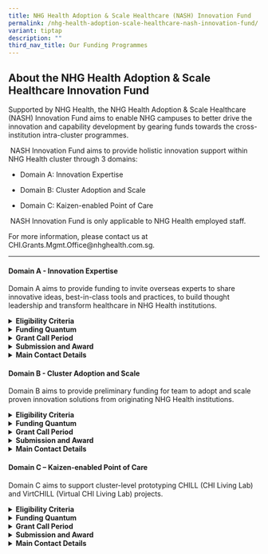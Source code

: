 ```yaml
---
title: NHG Health Adoption & Scale Healthcare (NASH) Innovation Fund
permalink: /nhg-health-adoption-scale-healthcare-nash-innovation-fund/
variant: tiptap
description: ""
third_nav_title: Our Funding Programmes
---
```

<h2>About the NHG Health Adoption &amp; Scale Healthcare Innovation Fund</h2>
<p>Supported by NHG Health, the NHG Health Adoption &amp; Scale Healthcare
(NASH) Innovation Fund aims to enable NHG campuses to better drive the
innovation and capability development by gearing funds towards the cross-institution
intra-cluster programmes.</p>
<p>&nbsp;NASH Innovation Fund aims to provide holistic innovation support
within NHG Health cluster through 3 domains:</p>
<ul data-tight="true" class="tight">
<li>
<p>Domain A: Innovation Expertise</p>
</li>
<li>
<p>Domain B: Cluster Adoption and Scale</p>
</li>
<li>
<p>Domain C: Kaizen-enabled Point of Care</p>
</li>
</ul>
<p>&nbsp;NASH Innovation Fund is only applicable to NHG Health employed staff.</p>
<p>For more information, please contact us at <a rel="noopener noreferrer nofollow" target="_blank">CHI.Grants.Mgmt.Office@nhghealth.com.sg</a>.</p>
<hr>
<h4><strong>Domain A - Innovation Expertise</strong></h4>
<p>Domain A aims to provide funding to invite overseas experts to share innovative
ideas, best-in-class tools and practices, to build thought leadership and
transform healthcare in NHG Health institutions.</p>
<details class="isomer-details">
<summary><strong>Eligibility Criteria</strong>
</summary>
<div data-type="detailsContent" class="isomer-details-content">
<ul data-tight="true" class="tight">
<li>
<p>Visiting expert(s) must engage in the following activities (“Domain A
Purpose”):</p>
</li>
</ul>
<p>o&nbsp;&nbsp; 1 CHI Masterclass session which is open to all the NHG Health
and partners.</p>
<p>o&nbsp;&nbsp; 1 NHG Health leadership (involving C-Suite) engagement.</p>
<p>o&nbsp;&nbsp; 1 cross-institutions engagement (beyond the masterclass
and leadership engagement mentioned above) and/or engagement which focus
on our regional health with NHG Health’s role as regional manager.</p>
<ul data-tight="true" class="tight">
<li>
<p>Applicants must be NHG Health employed staff.</p>
</li>
<li>
<p>This funding excludes Research and HMDP Experts focusing on clinical service.</p>
</li>
<li>
<p>Co-funding of any visiting expert(s) who has been invited for other than
a Domain A Purpose <strong>will not be allowed</strong> (e.g. Applicant intends
to use NASH Domain A fund to co-fund expert’s cost for Conference/Event
X).</p>
</li>
<li>
<p>However, a back-to-back funding for a Domain A Purpose in conjunction
with another event <strong>is allowed</strong> (e.g. Expert is engaged for
Conference/Event X from Day 1-3, and is engaged for a NASH</p>
</li>
<li>
<p>Exclusion criteria:</p>
</li>
</ul>
<p>o&nbsp;&nbsp; Domain A Purpose from Day 4-7).</p>
<p>o&nbsp;&nbsp; For back-to-back funding, Domain A will only cover incremental
costs for the expert.</p>
</div>
</details>
<details class="isomer-details">
<summary><strong>Funding Quantum</strong>
</summary>
<div data-type="detailsContent" class="isomer-details-content">
<p>Up to $25,000 per visiting expert within the awarded FY:</p>
<ul data-tight="true" class="tight">
<li>
<p>Covers accommodation, business class air tickets, local transportation,
honorarium, entertainment, withholding tax, etc.</p>
</li>
</ul>
</div>
</details>
<details class="isomer-details">
<summary><strong>Grant Call Period</strong>
</summary>
<div data-type="detailsContent" class="isomer-details-content">
<p>Grant Call will be from mid-Sep 2025 to mid-Nov 2025.</p>
</div>
</details>
<details class="isomer-details">
<summary><strong>Submission and Award</strong>
</summary>
<div data-type="detailsContent" class="isomer-details-content">
<ul data-tight="true" class="tight">
<li>
<p>Applicant should obtain endorsement by the institution CEO before submitting
to the CHI Partnership Office (Main POC for Domain A) through the CHI@Campus
Offices Admin leads or your institution’s admin lead.</p>
</li>
</ul>
<p>o&nbsp;&nbsp; Where an application involves more than one (1) NHG Health
institution(s) co-hosting the Domain A Purpose programme (with one of the
institutions being the lead applicant), endorsement shall be provided by
the leading institution.</p>
<p>o&nbsp;&nbsp; In the case where two (2) institutions are co-applying (i.e.
co-owning the Domain A Purpose programme), endorsement from both institutions’
CEOs is required.</p>
<ul data-tight="true" class="tight">
<li>
<p>The review process will take approximately 2 months. During this time,
Programme Lead will be approached via email to furnish any further clarifications.</p>
</li>
<li>
<p>Award results will be announced via email in Feb 2026.</p>
</li>
<li>
<p>Project duration should commence <u>within</u> FY2026.</p>
</li>
</ul>
</div>
</details>
<details class="isomer-details">
<summary><strong>Main Contact Details</strong>
</summary>
<div data-type="detailsContent" class="isomer-details-content">
<p>For more information on Domain A, please contact main contact office (CHI
Partnership Office) at:</p>
<p>·&nbsp;&nbsp;&nbsp;&nbsp;&nbsp;&nbsp; Ms Michelle Lee: <a rel="noopener noreferrer nofollow" target="_blank">michelle.sw.lee@nhghealth.com.sg</a>
</p>
<p>·&nbsp;&nbsp;&nbsp;&nbsp;&nbsp;&nbsp; Ms Patricia Chin: &nbsp;<a rel="noopener noreferrer nofollow" target="_blank">patricia.chin@nhghealth.com.sg</a>
</p>
<p>&nbsp;You may also approach your CHI@Campus Offices for endorsement and
submission details.</p>
</div>
</details>
<h4><strong>Domain B - Cluster Adoption and Scale</strong></h4>
<p>Domain B aims to provide preliminary funding for team to adopt and scale
proven innovation solutions from originating NHG Health institutions.</p>
<div data-type="detailGroup" class="isomer-accordion isomer-accordion-white">
<details class="isomer-details">
<summary><strong>Eligibility Criteria</strong>
</summary>
<div data-type="detailsContent" class="isomer-details-content">
<ul data-tight="true" class="tight">
<li>
<p>Successful validated solution:</p>
<p>o&nbsp;&nbsp; Solution to be adopted can either be existing solution that
has been validated <u>or</u> that can address unmet healthcare need.</p>
<p>o&nbsp;&nbsp; The solution should be a proven innovative solution with
promising clinical outcome and commercially viable (or sustainable).</p>
<p>o&nbsp;&nbsp; Solution must have clear benefits to NHG Health and is aligned
to NHG Health strategic goals &amp; enablers.</p>
<p>o&nbsp;&nbsp; Has obtained interest for cross institution deployment</p>
</li>
<li>
<p>Project team should comprise of at least 2 NHG Health institutions in
mainstreaming the solutions to at least 2 NHG Health institutions.</p>
<p>o&nbsp;&nbsp; The NHG Health institution with the validated solution (i.e.
Originating/Native institution) is eligible for the fund as long as the
originating institution is either enhancing the solution for mainstreaming
within their institution or involved in the mainstreaming of adopting NHG
Health institution in the form of providing consultancy and advice.</p>
</li>
<li>
<p>Applicants must be NHG Health employed staff.</p>
</li>
</ul>
</div>
</details>
<details class="isomer-details">
<summary><strong>Funding Quantum</strong>
</summary>
<div data-type="detailsContent" class="isomer-details-content">
<p>Base funding of $100,000, but up to $200,000, per project over 12 months
with justification:</p>
<p>•&nbsp;&nbsp;&nbsp;&nbsp;&nbsp;&nbsp; Covers initial cost of purchase
of solution,</p>
<p>•&nbsp;&nbsp;&nbsp;&nbsp;&nbsp;&nbsp; Infrastructure setup,</p>
<p>•&nbsp;&nbsp;&nbsp;&nbsp;&nbsp;&nbsp; Initial integration with existing
system, etc.</p>
</div>
</details>
<details class="isomer-details">
<summary><strong>Grant Call Period</strong>
</summary>
<div data-type="detailsContent" class="isomer-details-content">
<p>Grant Call will be from Sep 2025 to Oct 2025.</p>
</div>
</details>
<details class="isomer-details">
<summary><strong>Submission and Award</strong>
</summary>
<div data-type="detailsContent" class="isomer-details-content">
<ul data-tight="true" class="tight">
<li>
<p>All applications require endorsement from the institutions’ CEOs.</p>
</li>
<li>
<p>The review process will take approximately 2 months. During this time,
Project Leads will be invited to present their proposals to the Review
Panel and participate in a Q&amp;A session.</p>
</li>
<li>
<p>Award results will be announced via email in Feb 2026.</p>
</li>
<li>
<p>Project duration should commence <u>within</u> FY2026, with no further extension
beyond the FY.</p>
</li>
</ul>
</div>
</details>
<details class="isomer-details">
<summary><strong>Main Contact Details</strong>
</summary>
<div data-type="detailsContent" class="isomer-details-content">
<p>For more information on Domain B, please contact NASH Innovation Fund
Secretariat at <a rel="noopener noreferrer nofollow" target="_blank">CHI.Grants.Mgmt.Office@nhghealth.com.sg</a>.</p>
<p>&nbsp;</p>
<p>You may also approach your CHI@Campus Offices for endorsement and submission
details.</p>
</div>
</details>
</div>
<h4><strong>Domain C – Kaizen-enabled Point of Care</strong></h4>
<p>Domain C aims to support cluster-level prototyping CHILL (CHI Living Lab)
and VirtCHILL (Virtual CHI Living Lab) projects.</p>
<div data-type="detailGroup" class="isomer-accordion isomer-accordion-white">
<details class="isomer-details">
<summary><strong>Eligibility Criteria</strong>
</summary>
<div data-type="detailsContent" class="isomer-details-content">
<ul data-tight="true" class="tight">
<li>
<p>Problem statement with a potential physical product-based solution (exclude
digital, tech solution).</p>
</li>
<li>
<p>Project comprises of at least two NHG Health institutions.</p>
</li>
<li>
<p>Minimum team size of at least 2 individuals.</p>
</li>
<li>
<p>Open to all family groups.</p>
</li>
<li>
<p>Project team should obtain either respective institutions’ HOD or C-Suite
to endorse.</p>
</li>
</ul>
</div>
</details>
<details class="isomer-details">
<summary><strong>Funding Quantum</strong>
</summary>
<div data-type="detailsContent" class="isomer-details-content">
<p>Varies, range from $1,000 to $4,000 per project.</p>
</div>
</details>
<details class="isomer-details">
<summary><strong>Grant Call Period</strong>
</summary>
<div data-type="detailsContent" class="isomer-details-content">
<p>The funding will be done in the form of Hackathon format.</p>
<p>Please check with Main Contact Person for more details.</p>
</div>
</details>
<details class="isomer-details">
<summary><strong>Submission and Award</strong>
</summary>
<div data-type="detailsContent" class="isomer-details-content">
<ul data-tight="true" class="tight">
<li>
<p>Project should obtain endorsement by the institutions’ HOD or C-Suite
before submitting application to Main POC (Camelia from CHI Kaizen).</p>
</li>
<li>
<p>Shortlisted teams would be invited to a full-day design workshop by CHILL
and given 1 month time to develop their design and pitch.</p>
</li>
<li>
<p>Award results will be announced post-pitching session.</p>
<p>o&nbsp;&nbsp; Project duration would commence in FY2026.</p>
<p>o&nbsp;&nbsp; Project prototype development and support will be provided
by CHILL.</p>
</li>
</ul>
</div>
</details>
<details class="isomer-details">
<summary><strong>Main Contact Details</strong>
</summary>
<div data-type="detailsContent" class="isomer-details-content">
<p>For more information on Domain C, please contact main contact office (CHI
Kaizen Office - CHILL) at:</p>
<p>·&nbsp;&nbsp;&nbsp;&nbsp;&nbsp;&nbsp; Ms Camelia Soh: <a rel="noopener noreferrer nofollow" target="_blank">camelia.soh@nhghealth.com.sg</a>
</p>
</div>
</details>
</div>
<p></p>